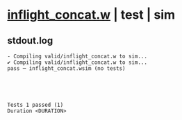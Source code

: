 # [inflight_concat.w](../../../../../examples/tests/valid/inflight_concat.w) | test | sim

## stdout.log
```log
- Compiling valid/inflight_concat.w to sim...
✔ Compiling valid/inflight_concat.w to sim...
pass ─ inflight_concat.wsim (no tests)
 




Tests 1 passed (1) 
Duration <DURATION>

```

